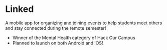 # Linked

A mobile app for organizing and joining events to help students meet others and stay connected during the remote semester! 

- Winner of the Mental Health category of Hack Our Campus
- Planned to launch on both Android and iOS!
